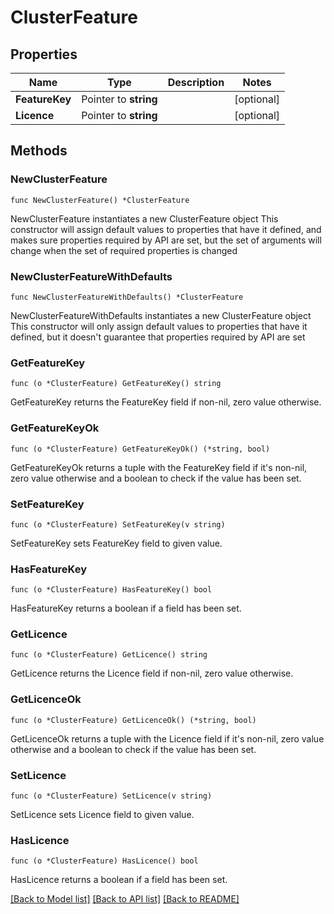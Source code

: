 # ClusterFeature

## Properties

Name | Type | Description | Notes
------------ | ------------- | ------------- | -------------
**FeatureKey** | Pointer to **string** |  | [optional] 
**Licence** | Pointer to **string** |  | [optional] 

## Methods

### NewClusterFeature

`func NewClusterFeature() *ClusterFeature`

NewClusterFeature instantiates a new ClusterFeature object
This constructor will assign default values to properties that have it defined,
and makes sure properties required by API are set, but the set of arguments
will change when the set of required properties is changed

### NewClusterFeatureWithDefaults

`func NewClusterFeatureWithDefaults() *ClusterFeature`

NewClusterFeatureWithDefaults instantiates a new ClusterFeature object
This constructor will only assign default values to properties that have it defined,
but it doesn't guarantee that properties required by API are set

### GetFeatureKey

`func (o *ClusterFeature) GetFeatureKey() string`

GetFeatureKey returns the FeatureKey field if non-nil, zero value otherwise.

### GetFeatureKeyOk

`func (o *ClusterFeature) GetFeatureKeyOk() (*string, bool)`

GetFeatureKeyOk returns a tuple with the FeatureKey field if it's non-nil, zero value otherwise
and a boolean to check if the value has been set.

### SetFeatureKey

`func (o *ClusterFeature) SetFeatureKey(v string)`

SetFeatureKey sets FeatureKey field to given value.

### HasFeatureKey

`func (o *ClusterFeature) HasFeatureKey() bool`

HasFeatureKey returns a boolean if a field has been set.

### GetLicence

`func (o *ClusterFeature) GetLicence() string`

GetLicence returns the Licence field if non-nil, zero value otherwise.

### GetLicenceOk

`func (o *ClusterFeature) GetLicenceOk() (*string, bool)`

GetLicenceOk returns a tuple with the Licence field if it's non-nil, zero value otherwise
and a boolean to check if the value has been set.

### SetLicence

`func (o *ClusterFeature) SetLicence(v string)`

SetLicence sets Licence field to given value.

### HasLicence

`func (o *ClusterFeature) HasLicence() bool`

HasLicence returns a boolean if a field has been set.


[[Back to Model list]](../README.md#documentation-for-models) [[Back to API list]](../README.md#documentation-for-api-endpoints) [[Back to README]](../README.md)



